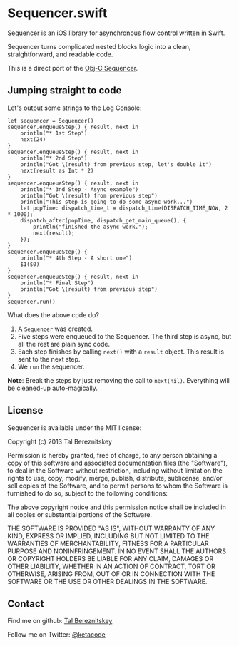 Sequencer.swift
===============

Sequencer is an iOS library for asynchronous flow control written in Swift.

Sequencer turns complicated nested blocks logic into a clean, straightforward, and readable code.

This is a direct port of the [Obj-C Sequencer](https://github.com/berzniz/Sequencer).

## Jumping straight to code

Let's output some strings to the Log Console:

```objc
let sequencer = Sequencer()
sequencer.enqueueStep() { result, next in
    println("* 1st Step")
    next(24)
}
sequencer.enqueueStep() { result, next in
    println("* 2nd Step")
    println("Got \(result) from previous step, let's double it")
    next(result as Int * 2)
}
sequencer.enqueueStep() { result, next in
    println("* 3nd Step - Async example")
    println("Got \(result) from previous step")
    println("This step is going to do some async work...")
    let popTime: dispatch_time_t = dispatch_time(DISPATCH_TIME_NOW, 2 * 1000);
    dispatch_after(popTime, dispatch_get_main_queue(), {
        println("finished the async work.");
        next(result);
    });
}
sequencer.enqueueStep() {
    println("* 4th Step - A short one")
    $1($0)
}
sequencer.enqueueStep() { result, next in
    println("* Final Step")
    println("Got \(result) from previous step")
}
sequencer.run()
```

What does the above code do?

1. A ```Sequencer``` was created.
2. Five steps were enqueued to the Sequencer. The third step is async, but all the rest are plain sync code.
3. Each step finishes by calling ```next()``` with a ```result``` object. This result is sent to the next step.
4. We ```run``` the sequencer.

__Note__: Break the steps by just removing the call to ```next(nil)```. Everything will be cleaned-up auto-magically.

## License

Sequencer is available under the MIT license:

Copyright (c) 2013 Tal Bereznitskey

Permission is hereby granted, free of charge, to any person obtaining a copy
of this software and associated documentation files (the "Software"), to deal
in the Software without restriction, including without limitation the rights
to use, copy, modify, merge, publish, distribute, sublicense, and/or sell
copies of the Software, and to permit persons to whom the Software is
furnished to do so, subject to the following conditions:

The above copyright notice and this permission notice shall be included in
all copies or substantial portions of the Software.

THE SOFTWARE IS PROVIDED "AS IS", WITHOUT WARRANTY OF ANY KIND, EXPRESS OR
IMPLIED, INCLUDING BUT NOT LIMITED TO THE WARRANTIES OF MERCHANTABILITY,
FITNESS FOR A PARTICULAR PURPOSE AND NONINFRINGEMENT. IN NO EVENT SHALL THE
AUTHORS OR COPYRIGHT HOLDERS BE LIABLE FOR ANY CLAIM, DAMAGES OR OTHER
LIABILITY, WHETHER IN AN ACTION OF CONTRACT, TORT OR OTHERWISE, ARISING FROM,
OUT OF OR IN CONNECTION WITH THE SOFTWARE OR THE USE OR OTHER DEALINGS IN
THE SOFTWARE.

## Contact

Find me on github: [Tal Bereznitskey](http://github.com/berzniz)

Follow me on Twitter: [@ketacode](https://twitter.com/ketacode)